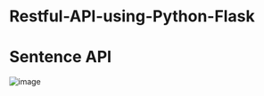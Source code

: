 # Restful-API-using-Python-Flask

# Sentence API
![image](https://github.com/Expelliarmuz/Restful-API-using-Python-Flask/assets/141436617/8fc4ce0e-456d-4aff-ac9c-922aad5e71fc)




